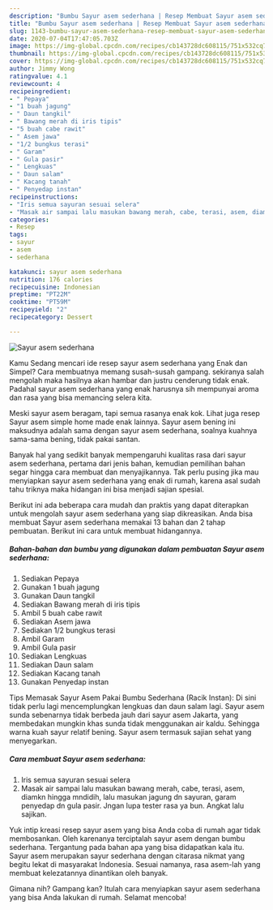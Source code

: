 ```yaml
---
description: "Bumbu Sayur asem sederhana | Resep Membuat Sayur asem sederhana Yang Bikin Ngiler"
title: "Bumbu Sayur asem sederhana | Resep Membuat Sayur asem sederhana Yang Bikin Ngiler"
slug: 1143-bumbu-sayur-asem-sederhana-resep-membuat-sayur-asem-sederhana-yang-bikin-ngiler
date: 2020-07-04T17:47:05.703Z
image: https://img-global.cpcdn.com/recipes/cb143728dc608115/751x532cq70/sayur-asem-sederhana-foto-resep-utama.jpg
thumbnail: https://img-global.cpcdn.com/recipes/cb143728dc608115/751x532cq70/sayur-asem-sederhana-foto-resep-utama.jpg
cover: https://img-global.cpcdn.com/recipes/cb143728dc608115/751x532cq70/sayur-asem-sederhana-foto-resep-utama.jpg
author: Jimmy Wong
ratingvalue: 4.1
reviewcount: 4
recipeingredient:
- " Pepaya"
- "1 buah jagung"
- " Daun tangkil"
- " Bawang merah di iris tipis"
- "5 buah cabe rawit"
- " Asem jawa"
- "1/2 bungkus terasi"
- " Garam"
- " Gula pasir"
- " Lengkuas"
- " Daun salam"
- " Kacang tanah"
- " Penyedap instan"
recipeinstructions:
- "Iris semua sayuran sesuai selera"
- "Masak air sampai lalu masukan bawang merah, cabe, terasi, asem, diamkn hingga mndidih, lalu masukan jagung dn sayuran, garam penyedap dn gula pasir. Jngan lupa tester rasa ya bun. Angkat lalu sajikan."
categories:
- Resep
tags:
- sayur
- asem
- sederhana

katakunci: sayur asem sederhana 
nutrition: 176 calories
recipecuisine: Indonesian
preptime: "PT22M"
cooktime: "PT59M"
recipeyield: "2"
recipecategory: Dessert

---
```



![Sayur asem sederhana](https://img-global.cpcdn.com/recipes/cb143728dc608115/751x532cq70/sayur-asem-sederhana-foto-resep-utama.jpg)

Kamu Sedang mencari ide resep sayur asem sederhana yang Enak dan Simpel? Cara membuatnya memang susah-susah gampang. sekiranya salah mengolah maka hasilnya akan hambar dan justru cenderung tidak enak. Padahal sayur asem sederhana yang enak harusnya sih mempunyai aroma dan rasa yang bisa memancing selera kita.

Meski sayur asem beragam, tapi semua rasanya enak kok. Lihat juga resep Sayur asem simple home made enak lainnya. Sayur asem bening ini maksudnya adalah sama dengan sayur asem sederhana, soalnya kuahnya sama-sama bening, tidak pakai santan.

Banyak hal yang sedikit banyak mempengaruhi kualitas rasa dari sayur asem sederhana, pertama dari jenis bahan, kemudian pemilihan bahan segar hingga cara membuat dan menyajikannya. Tak perlu pusing jika mau menyiapkan sayur asem sederhana yang enak di rumah, karena asal sudah tahu triknya maka hidangan ini bisa menjadi sajian spesial.


Berikut ini ada beberapa cara mudah dan praktis yang dapat diterapkan untuk mengolah sayur asem sederhana yang siap dikreasikan. Anda bisa membuat Sayur asem sederhana memakai 13 bahan dan 2 tahap pembuatan. Berikut ini cara untuk membuat hidangannya.

<!--inarticleads1-->

##### Bahan-bahan dan bumbu yang digunakan dalam pembuatan Sayur asem sederhana:

1. Sediakan  Pepaya
1. Gunakan 1 buah jagung
1. Gunakan  Daun tangkil
1. Sediakan  Bawang merah di iris tipis
1. Ambil 5 buah cabe rawit
1. Sediakan  Asem jawa
1. Sediakan 1/2 bungkus terasi
1. Ambil  Garam
1. Ambil  Gula pasir
1. Sediakan  Lengkuas
1. Sediakan  Daun salam
1. Sediakan  Kacang tanah
1. Gunakan  Penyedap instan


Tips Memasak Sayur Asem Pakai Bumbu Sederhana (Racik Instan): Di sini tidak perlu lagi mencemplungkan lengkuas dan daun salam lagi. Sayur asem sunda sebenarnya tidak berbeda jauh dari sayur asem Jakarta, yang membedakan mungkin khas sunda tidak menggunakan air kaldu. Sehingga warna kuah sayur relatif bening. Sayur asem termasuk sajian sehat yang menyegarkan. 

<!--inarticleads2-->

##### Cara membuat Sayur asem sederhana:

1. Iris semua sayuran sesuai selera
1. Masak air sampai lalu masukan bawang merah, cabe, terasi, asem, diamkn hingga mndidih, lalu masukan jagung dn sayuran, garam penyedap dn gula pasir. Jngan lupa tester rasa ya bun. Angkat lalu sajikan.


Yuk intip kreasi resep sayur asem yang bisa Anda coba di rumah agar tidak membosankan. Oleh karenanya terciptalah sayur asem dengan bumbu sederhana. Tergantung pada bahan apa yang bisa didapatkan kala itu. Sayur asem merupakan sayur sederhana dengan citarasa nikmat yang begitu lekat di masyarakat Indonesia. Sesuai namanya, rasa asem-lah yang membuat kelezatannya dinantikan oleh banyak. 

Gimana nih? Gampang kan? Itulah cara menyiapkan sayur asem sederhana yang bisa Anda lakukan di rumah. Selamat mencoba!

